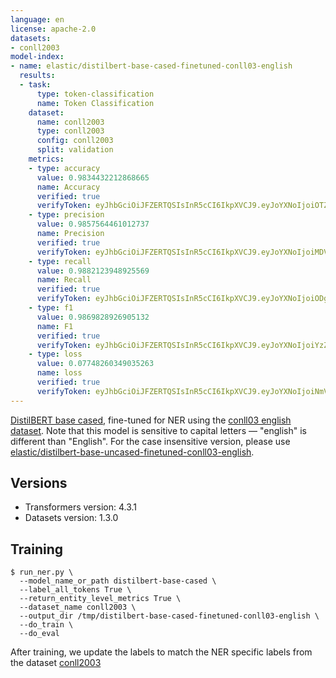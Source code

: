 ```yaml
---
language: en
license: apache-2.0
datasets:
- conll2003
model-index:
- name: elastic/distilbert-base-cased-finetuned-conll03-english
  results:
  - task:
      type: token-classification
      name: Token Classification
    dataset:
      name: conll2003
      type: conll2003
      config: conll2003
      split: validation
    metrics:
    - type: accuracy
      value: 0.9834432212868665
      name: Accuracy
      verified: true
      verifyToken: eyJhbGciOiJFZERTQSIsInR5cCI6IkpXVCJ9.eyJoYXNoIjoiOTZmZTJlMzUzOTAzZjg3N2UxNmMxMjQ2M2FhZTM4MDdkYzYyYTYyNjM1YjQ0M2Y4ZmIyMzkwMmY5YjZjZGVhYSIsInZlcnNpb24iOjF9.QaSLUR7AtQmE9F-h6EBueF6INQgdKwUUzS3bNvRu44rhNDY1KAJJkmDC8FeAIVMnlOSvPKvr5pOvJ59W1zckCw
    - type: precision
      value: 0.9857564461012737
      name: Precision
      verified: true
      verifyToken: eyJhbGciOiJFZERTQSIsInR5cCI6IkpXVCJ9.eyJoYXNoIjoiMDVmNmNmNWIwNTI0Yzc0YTI1NTk2NDM4YjY4NzY0ODQ4NzQ5MDQxMzYyYWM4YzUwNmYxZWQ1NTU2YTZiM2U2MCIsInZlcnNpb24iOjF9.ui_o64VBS_oC89VeQTx_B-nUUM0ZaivFyb6wNrYZcopJXvYgzptLCkARdBKdBajFjjupdhtq1VCdGbJ3yaXgBA
    - type: recall
      value: 0.9882123948925569
      name: Recall
      verified: true
      verifyToken: eyJhbGciOiJFZERTQSIsInR5cCI6IkpXVCJ9.eyJoYXNoIjoiODg4Mzg1NTY3NjU4ZGQxOGVhMzQxNWU0ZTYxNWM2ZTg1OGZlM2U5ZGMxYTA2NzdiZjM5YWFkZjkzOGYwYTlkMyIsInZlcnNpb24iOjF9.8jHJv_5ZQp_CX3-k8-C3c5Hs4zp7bJPRTeE5SFrNgeX-FdhPv_8bHBM_DqOD2P_nkAzQ_PtEFfEokQpouZFJCw
    - type: f1
      value: 0.9869828926905132
      name: F1
      verified: true
      verifyToken: eyJhbGciOiJFZERTQSIsInR5cCI6IkpXVCJ9.eyJoYXNoIjoiYzZlOGRjMDllYWY5MjdhODk2MmNmMDk5MDQyZGYzZDYwZTE1ZDY2MDNlMzAzN2JlMmE5Y2M3ZTNkOWE2MDBjYyIsInZlcnNpb24iOjF9.VKwzPQFSbrnUZ25gkKUZvYO_xFZcaTOSkDcN-YCxksF5DRnKudKI2HmvO8l8GCsQTCoD4DiSTKzghzLMxB1jCg
    - type: loss
      value: 0.07748260349035263
      name: loss
      verified: true
      verifyToken: eyJhbGciOiJFZERTQSIsInR5cCI6IkpXVCJ9.eyJoYXNoIjoiNmVmOTQ2MWI2MzZhY2U2ODQ3YjA0ZWVjYzU1NGRlMTczZDI0NmM0OWI4YmIzMmEyYjlmNDIwYmRiODM4MWM0YiIsInZlcnNpb24iOjF9.0Prq087l2Xfh-ceS99zzUDcKM4Vr4CLM2rF1F1Fqd2fj9MOhVZEXF4JACVn0fWAFqfZIPS2GD8sSwfNYaXkZAA
---
```


[DistilBERT base cased](https://huggingface.co/distilbert-base-cased), fine-tuned for NER using the [conll03 english dataset](https://huggingface.co/datasets/conll2003). Note that this model is sensitive to capital letters — "english" is different than "English". For the case insensitive version, please use [elastic/distilbert-base-uncased-finetuned-conll03-english](https://huggingface.co/elastic/distilbert-base-uncased-finetuned-conll03-english).

## Versions

- Transformers version: 4.3.1
- Datasets version: 1.3.0

## Training

```
$ run_ner.py \
  --model_name_or_path distilbert-base-cased \
  --label_all_tokens True \
  --return_entity_level_metrics True \
  --dataset_name conll2003 \
  --output_dir /tmp/distilbert-base-cased-finetuned-conll03-english \
  --do_train \
  --do_eval
```

After training, we update the labels to match the NER specific labels from the
dataset [conll2003](https://raw.githubusercontent.com/huggingface/datasets/1.3.0/datasets/conll2003/dataset_infos.json)
